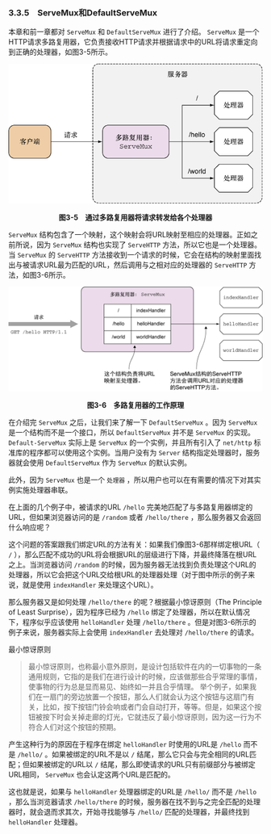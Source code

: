 ### 3.3.5　ServeMux和DefaultServeMux

本章和前一章都对 `ServeMux` 和 `DefaultServeMux` 进行了介绍。 `ServeMux` 是一个HTTP请求多路复用器，它负责接收HTTP请求并根据请求中的URL将请求重定向到正确的处理器，如图3-5所示。

![20.png](../images/20.png)
<center class="my_markdown"><b class="my_markdown">图3-5　通过多路复用器将请求转发给各个处理器</b></center>

`ServeMux` 结构包含了一个映射，这个映射会将URL映射至相应的处理器。正如之前所说，因为 `ServeMux` 结构也实现了 `ServeHTTP` 方法，所以它也是一个处理器。当 `ServeMux` 的 `ServeHTTP` 方法接收到一个请求的时候，它会在结构的映射里面找出与被请求URL最为匹配的URL，然后调用与之相对应的处理器的 `ServeHTTP` 方法，如图3-6所示。

![21.png](../images/21.png)
<center class="my_markdown"><b class="my_markdown">图3-6　多路复用器的工作原理</b></center>

在介绍完 `ServeMux` 之后，让我们来了解一下 `DefaultServeMux` 。因为 `ServeMux` 是一个结构而不是一个接口，所以 `DefaultServeMux` 并不是 `ServeMux` 的实现。 `Default-ServeMux` 实际上是 `ServeMux` 的一个实例，并且所有引入了 `net/http` 标准库的程序都可以使用这个实例。当用户没有为 `Server` 结构指定处理器时，服务器就会使用 `DefaultServeMux` 作为 `ServeMux` 的默认实例。

此外，因为 `ServeMux` 也是一个 `处理器` ，所以用户也可以在有需要的情况下对其实例实施处理器串联。

在上面的几个例子中，被请求的URL  `/hello` 完美地匹配了与多路复用器绑定的URL，但如果浏览器访问的是 `/random` 或者 `/hello/there` ，那么服务器又会返回什么响应呢？

这个问题的答案跟我们绑定URL的方法有关：如果我们像图3-6那样绑定根URL（ `/` ），那么匹配不成功的URL将会根据URL的层级进行下降，并最终降落在根URL之上。当浏览器访问 `/random` 的时候，因为服务器无法找到负责处理这个URL的处理器，所以它会把这个URL交给根URL的处理器处理（对于图中所示的例子来说，就是使用 `indexHandler` 来处理这个URL）。

那么服务器又是如何处理 `/hello/there` 的呢？根据最小惊讶原则（The Principle of Least Surprise），因为程序已经为 `/hello` 绑定了处理器，所以在默认情况下，程序似乎应该使用 `helloHandler` 处理 `/hello/there` 。但是对图3-6所示的例子来说，服务器实际上会使用 `indexHandler` 去处理对 `/hello/there` 的请求。

最小惊讶原则

> 最小惊讶原则，也称最小意外原则，是设计包括软件在内的一切事物的一条通用规则，它指的是我们在进行设计的时候，应该做那些合乎常理的事情，使事物的行为总是显而易见、始终如一并且合乎情理。
> 举个例子，如果我们在一扇门的旁边放置一个按钮，那么人们就会认为这个按钮与这扇门有关，比如，按下按钮门铃会响或者门会自动打开，等等。但是，如果这个按钮被按下时会关掉走廊的灯光，它就违反了最小惊讶原则，因为这一行为不符合人们对这个按钮的预期。

产生这种行为的原因在于程序在绑定 `helloHandler` 时使用的URL是 `/hello` 而不是 `/hello/` 。如果被绑定的URL不是以 `/` 结尾，那么它只会与完全相同的URL匹配；但如果被绑定的URL以 `/` 结尾，那么即使请求的URL只有前缀部分与被绑定URL相同， `ServeMux` 也会认定这两个URL是匹配的。

这也就是说，如果与 `helloHandler` 处理器绑定的URL是 `/hello/` 而不是 `/hello` ，那么当浏览器请求 `/hello/there` 的时候，服务器在找不到与之完全匹配的处理器时，就会退而求其次，开始寻找能够与 `/hello/` 匹配的处理器，并最终找到 `helloHandler` 处理器。

